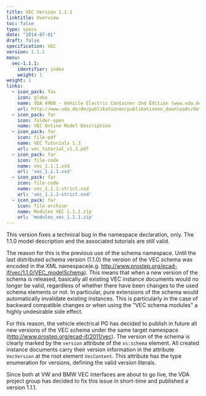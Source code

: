 ```yaml
---
title: VEC Version 1.1.1
linktitle: Overview
toc: false
type: specs
date: "2014-07-01"
draft: false
specification: VEC
version: 1.1.1
menu:
  vec-1.1.1:
    identifier: index    
    weight: 1
weight: 1
links:
  - icon_pack: fas
    icon: globe
    name: VDA 4968 - Vehicle Electric Container 2nd Edition (www.vda.de)
    url: http://www.vda.de/de/publikationen/publikationen_downloads/detail.php?id=1025
  - icon_pack: far
    icon: folder-open
    name: VEC Online Model Description
  - icon_pack: far
    icon: file-pdf
    name: VEC Tutorials 1.3
    url: vec_tutorial_v1.3.pdf    
  - icon_pack: far
    icon: file-code
    name: vec_1.1.1.xsd
    url: 'vec_1.1.1.xsd'
  - icon_pack: far
    icon: file-code
    name: vec_1.1.1-strict.xsd
    url: 'vec_1.1.1-strict.xsd'
  - icon_pack: far
    icon: file-archive
    name: Modules VEC 1.1.1.zip
    url: 'modules_vec_1.1.1.zip'
---
```

This version fixes a technical bug in the namespace declaration, only. The 1.1.0 model description and the associated tutorials are still valid.
<!--more-->
The reason for this is the previous use of the schema namespace. Until the last distributed schema version (1.1.0) the version of the VEC schema was encoded in the XML namespace(e.g. http://www.prostep.org/ecad-if/vec/1.1.0/VEC_modelSchema). This means that when a new version of the schema is released, basically all existing VEC instance documents would no longer be valid, regardless of whether there have been changes to the used schema elements or not. In particular, pure extensions of the schema would automatically invalidate existing instances. This is particularly in the case of backward compatible changes or when using the "VEC schema modules" a highly undesirable side effect.

For this reason, the vehicle electrical PG has decided to publish in future all new versions of the VEC schema under the same target namespace (http://www.prostep.org/ecad-if/2011/vec). The version of the schema is clearly marked by the `version` attribute of the `xs:schema` element. All created instance documents carry their version information in the attribute `VecVersion` at the root element `VecContent`. This attribute has the type enumeration for versions, defining the valid version literals.

Since both at VW and BMW VEC interfaces are about to go live, the VDA project group has decided to fix this issue in short-time and published a version 1.1.1.